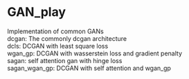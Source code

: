 # GAN_play
Implementation of common GANs  
dcgan: The commonly dcgan architecture  
dcls: DCGAN with least square loss  
wgan_gp: DCGAN with wasserstein loss and gradient penalty  
sagan: self attention gan with hinge loss  
sagan_wgan_gp: DCGAN with self attention and wgan_gp   
